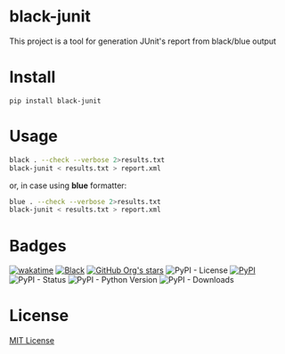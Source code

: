 # black-junit

This project is a tool for generation JUnit's report from black/blue output

# Install

`pip install black-junit`

# Usage

```bash
black . --check --verbose 2>results.txt
black-junit < results.txt > report.xml
```

or, in case using **blue** formatter:

```bash
blue . --check --verbose 2>results.txt
black-junit < results.txt > report.xml
```

# Badges

[![wakatime](https://wakatime.com/badge/github/Quantum-0/black-junit.svg)](https://wakatime.com/badge/github/Quantum-0/black-junit)
[![Black](https://github.com/Quantum-0/black-junit/actions/workflows/black.yml/badge.svg)](https://github.com/Quantum-0/black-junit/actions/workflows/black.yml)
[![GitHub Org's stars](https://img.shields.io/github/stars/quantum-0/black-junit)](https://github.com/Quantum-0/black-junit/)
![PyPI - License](https://img.shields.io/pypi/l/black-junit)
[![PyPI](https://img.shields.io/pypi/v/black-junit)](https://pypi.org/project/black-junit/)
![PyPI - Status](https://img.shields.io/pypi/status/black-junit)
![PyPI - Python Version](https://img.shields.io/pypi/pyversions/black-junit)
![PyPI - Downloads](https://img.shields.io/pypi/dm/black-junit)


# License

[MIT License](./LICENSE)